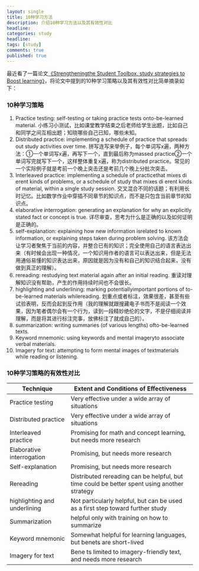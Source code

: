 ```yaml
---
layout: single
title: 10种学习方法
description: 介绍10种学习方法以及其有效性对比
headline: 
categories: study
headline: 
tags: [study]
comments: true
published: true
---
```


最近看了一篇论文[《Strengtheningthe Student Toolbox, study strategies to Boost learning》](https://www.aft.org/sites/default/files/periodicals/dunlosky.pdf)，将论文中提到的10种学习策略以及其有效性对比简单摘录如下：

### 10种学习策略

1. Practice testing: self-testing or taking practice tests onto-be-learned material. 小练习小测试，比如课堂教学结束之后老师给学生出题，比如自己和同学之间互相出题；知晓哪些自己已知，哪些未知。
2. Distributed practice: implementing a schedule of practice that spreads out study activities over time. 拼写连写来举例子，每个单词写x遍，两种方法：①一个单词写x遍，再写下一个，直到最后称为massed practice②一个单词写完就写下一个，这样整体重复x遍，称为distributed practice。常见的一个实际例子就是考前一个晚上突击还是考前几个晚上分批次突击。
3. Interleaved practice: implementing a schedule of practicethat mixes di erent kinds of problems, or a schedule of study that mixes di erent kinds of material, within a single study session. 交叉混合不同的话题；有利用长时记忆。比如数学作业中穿插不同章节的知识点，而不是只包含当前章节的知识点。
4. elaborative interrogation: generating an explanation for why an explicitly stated fact or concept is true. 详尽审查，思考为什么是正确的以及如何证明是正确的。
5. self-explanation: explaining how new information isrelated to known information, or explaining steps taken during problem solving. 该方法会让学习者聚焦于当前的内容，并整合已有的知识；完全使用自己的语言表达出来（有时候会出现一种情况，一个知识用作者的语言可以表达出来，但是无法用通俗易懂的知识表达出来，原因就是因为没有和自己的知识结合起来，没有做到真正的理解）。
6. rereading: restudying text material again after an initial reading. 重读对理解知识没有帮助，产生的作用持续时间也不会很长。
7. highlighting and underlining: marking potentiallyimportant portions of to-be-learned materials whilereading. 划重点或者标注，效果很差，甚至有些试验表明，反而会起到反作用（我的理解就跟搜藏电子书而不是阅读一个效果，因为笔者偶尔会有一个行为，读到一段精妙绝伦的文字，不是仔细阅读并理解，而是将其进行标注完事，放佛标注了就成自己的）。
8. summarization: writing summaries (of various lengths) ofto-be-learned texts.
9. Keyword mnemonic: using keywords and mental imageryto associate verbal materials.
10. Imagery for text: attempting to form mental images of textmaterials while reading or listening.

### 10种学习策略的有效性对比

| Technique                     | Extent and Conditions of Effectiveness   |
| ----------------------------- | ---------------------------------------- |
| Practice testing              | Very effective under a wide array of situations |
| Distributed practice          | Very effective under a wide array of situations |
| Interleaved practice          | Promising for math and concept learning, but needs more  research |
| Elaborative interrogation     | Promising, but needs more research       |
| Self-explanation              | Promising, but needs more research       |
| Rereading                     | Distributed rereading can be helpful, but time could be better spent using another strategy |
| highlighting and  underlining | Not particularly helpful, but can be used as a first step toward  further study |
| Summarization                 | helpful only with training on how to summarize |
| Keyword mnemonic              | Somewhat helpful for learning languages, but benets are  short-lived |
| Imagery for text              | Bene ts limited to imagery-friendly text, and needs more  research |

